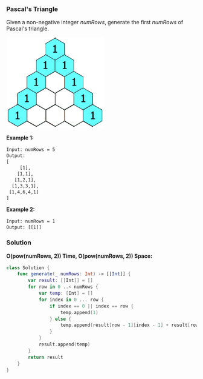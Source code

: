 
### Pascal's Triangle

Given a non-negative integer *numRows*, generate the first *numRows* of Pascal's triangle.

![In Pascal's triangle, each number is the sum of the two numbers directly above it.](../images/question_118.gif)


__Example 1:__
```
Input: numRows = 5
Output:
[
     [1],
    [1,1],
   [1,2,1],
  [1,3,3,1],
 [1,4,6,4,1]
]
```
__Example 2:__
```
Input: numRows = 1
Output: [[1]]
```

### Solution
__O(pow(numRows, 2)) Time, O(pow(numRows, 2)) Space:__
```Swift
class Solution {
    func generate(_ numRows: Int) -> [[Int]] {
        var result: [[Int]] = []
        for row in 0 ..< numRows {
            var temp: [Int] = []
            for index in 0 ... row {
                if index == 0 || index == row {
                    temp.append(1)
                } else {
                    temp.append(result[row - 1][index - 1] + result[row - 1][index])
                }
            }
            result.append(temp)
        } 
        return result
    }
}
```
